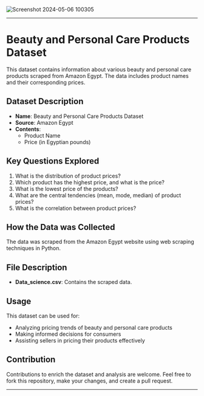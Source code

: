 ![Screenshot 2024-05-06 100305](https://github.com/NermeenKamal/Amazon_Web_Scraping/assets/114883845/d3ac2095-b816-4450-b490-812d017101a3)

---

# Beauty and Personal Care Products Dataset

This dataset contains information about various beauty and personal care products scraped from Amazon Egypt. The data includes product names and their corresponding prices.

## Dataset Description

- **Name**: Beauty and Personal Care Products Dataset
- **Source**: Amazon Egypt
- **Contents**: 
    - Product Name
    - Price (in Egyptian pounds)

## Key Questions Explored

1. What is the distribution of product prices?
2. Which product has the highest price, and what is the price?
3. What is the lowest price of the products?
4. What are the central tendencies (mean, mode, median) of product prices?
5. What is the correlation between product prices?

## How the Data was Collected

The data was scraped from the Amazon Egypt website using web scraping techniques in Python.

## File Description

- **Data_science.csv**: Contains the scraped data.

## Usage

This dataset can be used for:
- Analyzing pricing trends of beauty and personal care products
- Making informed decisions for consumers
- Assisting sellers in pricing their products effectively

## Contribution

Contributions to enrich the dataset and analysis are welcome. Feel free to fork this repository, make your changes, and create a pull request.

---
